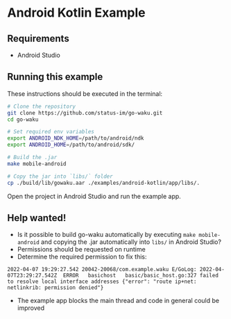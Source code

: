 # Android Kotlin Example


## Requirements
- Android Studio


## Running this example
These instructions should be executed in the terminal: 
```bash
# Clone the repository
git clone https://github.com/status-im/go-waku.git
cd go-waku

# Set required env variables
export ANDROID_NDK_HOME=/path/to/android/ndk
export ANDROID_HOME=/path/to/android/sdk/

# Build the .jar
make mobile-android

# Copy the jar into `libs/` folder
cp ./build/lib/gowaku.aar ./examples/android-kotlin/app/libs/.
```

Open the project in Android Studio and run the example app.


## Help wanted!
- Is it possible to build go-waku automatically by executing `make mobile-android` and copying the .jar automatically into `libs/` in Android Studio?
- Permissions should be requested on runtime
- Determine the required permission to fix this:
```
2022-04-07 19:29:27.542 20042-20068/com.example.waku E/GoLog: 2022-04-07T23:29:27.542Z	ERROR	basichost	basic/basic_host.go:327	failed to resolve local interface addresses	{"error": "route ip+net: netlinkrib: permission denied"}
```
- The example app blocks the main thread and code in general could be improved

